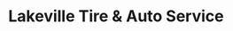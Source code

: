 ---
title: "Lakeville Tire & Auto Service"
url: /lakeville/lakeville-tire-und-auto-service/
shop: Autowerkstatt
---